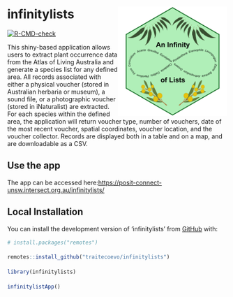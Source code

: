 
<!-- README.md is generated from README.Rmd. Please edit that file -->

# infinitylists <img src="inst/figs/infinitylist_hex.png" align="right" alt="" width="250" />

<!-- badges: start -->

[![R-CMD-check](https://github.com/traitecoevo/infinitylists/actions/workflows/R-CMD-check.yaml/badge.svg)](https://github.com/traitecoevo/infinitylists/actions/workflows/R-CMD-check.yaml)
<!-- badges: end -->

This shiny-based application allows users to extract plant occurrence
data from the Atlas of Living Australia and generate a species list for
any defined area. All records associated with either a physical voucher
(stored in Australian herbaria or museum), a sound file, or a
photographic voucher (stored in iNaturalist) are extracted. For each
species within the defined area, the application will return voucher
type, number of vouchers, date of the most recent voucher, spatial
coordinates, voucher location, and the voucher collector. Records are
displayed both in a table and on a map, and are downloadable as a CSV.

## Use the app

The app can be accessed
here:<https://posit-connect-unsw.intersect.org.au/infinitylists/>

## Local Installation

You can install the development version of ‘infinitylists’ from
[GitHub](https://github.com/traitecoevo/infinitylists) with:

``` r
# install.packages("remotes")

remotes::install_github("traitecoevo/infinitylists")

library(infinitylists)

infinitylistApp()
```
